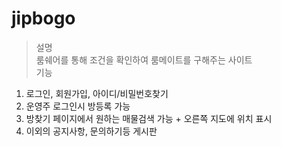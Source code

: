 # jipbogo
> 설명 <br>
룸쉐어를 통해 조건을 확인하여 룸메이트를 구해주는 사이트<br>
> 기능<br>
1. 로그인, 회원가입, 아이디/비밀번호찾기
2. 운영주 로그인시 방등록 가능
3. 방찾기 페이지에서 원하는 매물검색 가능 + 오른쪽 지도에 위치 표시
4. 이외의 공지사항, 문의하기등 게시판

